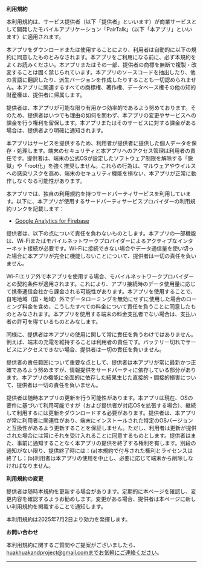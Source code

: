 **利用規約**

本利用規約は、サービス提供者（以下「提供者」といいます）が商業サービスとして開発したモバイルアプリケーション「PairTalk」（以下「本アプリ」といいます）に適用されます。

本アプリをダウンロードまたは使用することにより、利用者は自動的に以下の規約に同意したものとみなされます。本アプリをご利用になる前に、必ず本規約をよくお読みください。本アプリまたはその一部、提供者の商標を無断で複製・改変することは固く禁じられています。本アプリのソースコードを抽出したり、他の言語に翻訳したり、派生バージョンを作成したりすることも一切認められません。本アプリに関連するすべての商標権、著作権、データベース権その他の知的財産権は、提供者に帰属します。

提供者は、本アプリが可能な限り有用かつ効率的であるよう努めております。そのため、提供者はいつでも理由の如何を問わず、本アプリの変更やサービスへの課金を行う権利を留保します。本アプリまたはそのサービスに対する課金がある場合は、提供者より明確に通知されます。

本アプリはサービスを提供するため、利用者が提供者に提供した個人データを保存・処理します。端末のセキュリティと本アプリへのアクセス管理は利用者の責任です。提供者は、端末の公式OSが設定したソフトウェア制限を解除する「脱獄」や「root化」を強く推奨しません。これらの行為は、マルウェアやウイルスへの感染リスクを高め、端末のセキュリティ機能を損ない、本アプリが正常に動作しなくなる可能性があります。

本アプリでは、独自の利用規約を持つサードパーティサービスを利用しています。以下に、本アプリが使用するサードパーティサービスプロバイダーの利用規約リンクを記載します：

*   [Google Analytics for Firebase](https://www.google.com/analytics/terms/)

提供者は、以下の点について責任を負わないものとします。本アプリの一部機能は、Wi-Fiまたはモバイルネットワークプロバイダーによるアクティブなインターネット接続が必要です。Wi-Fiに接続できない場合やデータ通信量を使い切った場合に本アプリが完全に機能しないことについて、提供者は一切の責任を負いません。

Wi-Fiエリア外で本アプリを使用する場合、モバイルネットワークプロバイダーとの契約条件が適用されます。これにより、アプリ接続時のデータ使用量に応じて携帯通信会社から課金される可能性があります。本アプリを使用することで、自宅地域（国・地域）外でデータローミングを無効にせずに使用した場合のローミング料金を含め、こうしたすべての料金について責任を負うことに同意したものとみなされます。本アプリを使用する端末の料金支払者でない場合は、支払い者の許可を得ているものとみなします。

同様に、提供者は本アプリの使用に関して常に責任を負うわけではありません。例えば、端末の充電を維持することは利用者の責任です。バッテリー切れでサービスにアクセスできない場合、提供者は一切の責任を負いません。

提供者の責任範囲について重要な点として、提供者は本アプリが常に最新かつ正確であるよう努めますが、情報提供をサードパーティに依存している部分があります。本アプリの機能に全面的に依存した結果生じた直接的・間接的損害について、提供者は一切の責任を負いません。

提供者は随時本アプリの更新を行う可能性があります。本アプリは現在、OSの要件に基づいて利用可能ですが（および提供者が対応OSを拡張する場合）、継続して利用するには更新をダウンロードする必要があります。提供者は、本アプリが常に利用者に関連性があり、端末にインストールされた特定のOSバージョンと互換性があるよう更新することを保証しません。ただし、利用者は更新が提供された場合には常にそれを受け入れることに同意するものとします。提供者はまた、事前に通知することなく本アプリの提供を終了する権利を有します。別段の通知がない限り、提供終了時には：(a)本規約で付与された権利とライセンスは終了し；(b)利用者は本アプリの使用を中止し、必要に応じて端末から削除しなければなりません。

**利用規約の変更**

提供者は随時本規約を更新する場合があります。定期的に本ページを確認し、変更内容を確認するようお勧めします。変更がある場合、提供者は本ページに新しい利用規約を掲載することで通知します。

本利用規約は2025年7月2日より効力を発揮します。

**お問い合わせ**

本利用規約に関するご質問やご提案がございましたら、huakhuakandproject@gmail.comまでお気軽にご連絡ください。

* * *
